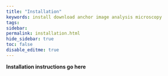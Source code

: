 ```yaml
---
title: "Installation"
keywords: install download anchor image analysis microscopy
tags:
sidebar:
permalink: installation.html
hide_sidebar: true
toc: false
disable_editme: true
---
```


**Installation instructions go here**